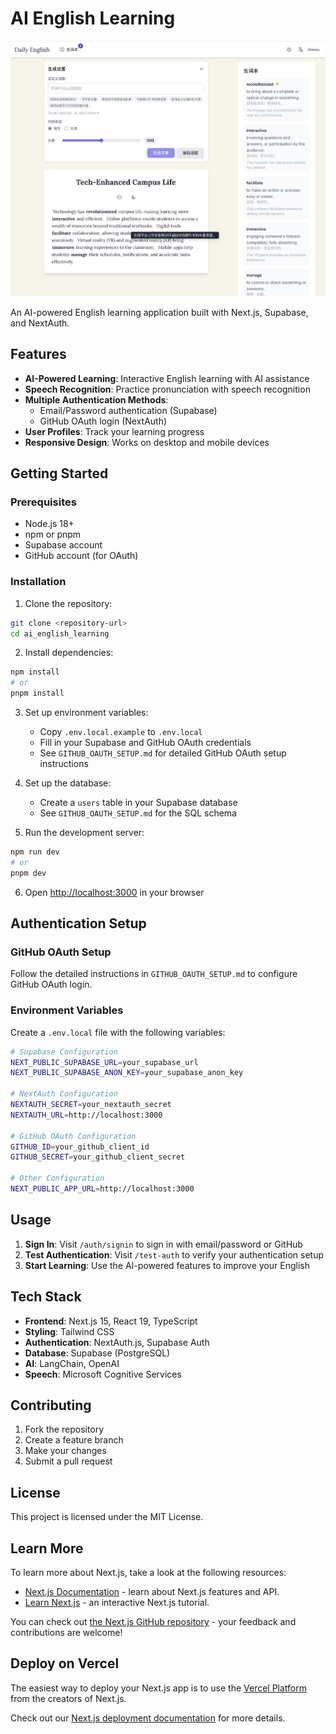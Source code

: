 # AI English Learning

![img](docs/image.png)

An AI-powered English learning application built with Next.js, Supabase, and NextAuth.

## Features

- **AI-Powered Learning**: Interactive English learning with AI assistance
- **Speech Recognition**: Practice pronunciation with speech recognition
- **Multiple Authentication Methods**:
  - Email/Password authentication (Supabase)
  - GitHub OAuth login (NextAuth)
- **User Profiles**: Track your learning progress
- **Responsive Design**: Works on desktop and mobile devices

## Getting Started

### Prerequisites

- Node.js 18+ 
- npm or pnpm
- Supabase account
- GitHub account (for OAuth)

### Installation

1. Clone the repository:
```bash
git clone <repository-url>
cd ai_english_learning
```

2. Install dependencies:
```bash
npm install
# or
pnpm install
```

3. Set up environment variables:
   - Copy `.env.local.example` to `.env.local`
   - Fill in your Supabase and GitHub OAuth credentials
   - See `GITHUB_OAUTH_SETUP.md` for detailed GitHub OAuth setup instructions

4. Set up the database:
   - Create a `users` table in your Supabase database
   - See `GITHUB_OAUTH_SETUP.md` for the SQL schema

5. Run the development server:
```bash
npm run dev
# or
pnpm dev
```

6. Open [http://localhost:3000](http://localhost:3000) in your browser

## Authentication Setup

### GitHub OAuth Setup

Follow the detailed instructions in `GITHUB_OAUTH_SETUP.md` to configure GitHub OAuth login.

### Environment Variables

Create a `.env.local` file with the following variables:

```bash
# Supabase Configuration
NEXT_PUBLIC_SUPABASE_URL=your_supabase_url
NEXT_PUBLIC_SUPABASE_ANON_KEY=your_supabase_anon_key

# NextAuth Configuration
NEXTAUTH_SECRET=your_nextauth_secret
NEXTAUTH_URL=http://localhost:3000

# GitHub OAuth Configuration
GITHUB_ID=your_github_client_id
GITHUB_SECRET=your_github_client_secret

# Other Configuration
NEXT_PUBLIC_APP_URL=http://localhost:3000
```

## Usage

1. **Sign In**: Visit `/auth/signin` to sign in with email/password or GitHub
2. **Test Authentication**: Visit `/test-auth` to verify your authentication setup
3. **Start Learning**: Use the AI-powered features to improve your English

## Tech Stack

- **Frontend**: Next.js 15, React 19, TypeScript
- **Styling**: Tailwind CSS
- **Authentication**: NextAuth.js, Supabase Auth
- **Database**: Supabase (PostgreSQL)
- **AI**: LangChain, OpenAI
- **Speech**: Microsoft Cognitive Services

## Contributing

1. Fork the repository
2. Create a feature branch
3. Make your changes
4. Submit a pull request

## License

This project is licensed under the MIT License.

## Learn More

To learn more about Next.js, take a look at the following resources:

- [Next.js Documentation](https://nextjs.org/docs) - learn about Next.js features and API.
- [Learn Next.js](https://nextjs.org/learn) - an interactive Next.js tutorial.

You can check out [the Next.js GitHub repository](https://github.com/vercel/next.js) - your feedback and contributions are welcome!

## Deploy on Vercel

The easiest way to deploy your Next.js app is to use the [Vercel Platform](https://vercel.com/new?utm_medium=default-template&filter=next.js&utm_source=create-next-app&utm_campaign=create-next-app-readme) from the creators of Next.js.

Check out our [Next.js deployment documentation](https://nextjs.org/docs/app/building-your-application/deploying) for more details.
